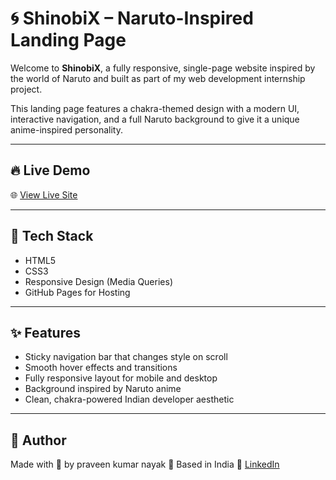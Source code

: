 # 🌀 ShinobiX – Naruto-Inspired Landing Page

Welcome to **ShinobiX**, a fully responsive, single-page website inspired by the world of Naruto and built as part of my web development internship project.

This landing page features a chakra-themed design with a modern UI, interactive navigation, and a full Naruto background to give it a unique anime-inspired personality.

---

## 🔥 Live Demo

🌐 [View Live Site](https://praveen131106.github.io/landing-page/)

---

## 🧰 Tech Stack

- HTML5
- CSS3
- Responsive Design (Media Queries)
- GitHub Pages for Hosting

---

## ✨ Features

- Sticky navigation bar that changes style on scroll
- Smooth hover effects and transitions
- Fully responsive layout for mobile and desktop
- Background inspired by Naruto anime
- Clean, chakra-powered Indian developer aesthetic

---

## 👤 Author

Made with 💙 by praveen kumar nayak
📍 Based in India
🔗 [LinkedIn](www.linkedin.com/in/praveen-kumar-nayak)

